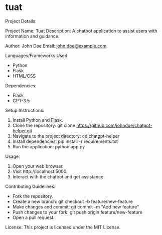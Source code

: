 # tuat
Project Details:

Project Name: Tuat
Description: A chatbot application to assist users with information and guidance.

Author: John Doe
Email: john.doe@example.com

Languages/Frameworks Used:
- Python
- Flask
- HTML/CSS

Dependencies:
- Flask
- GPT-3.5

Setup Instructions:
1. Install Python and Flask.
2. Clone the repository: git clone https://github.com/johndoe/chatgpt-helper.git
3. Navigate to the project directory: cd chatgpt-helper
4. Install dependencies: pip install -r requirements.txt
5. Run the application: python app.py

Usage:
1. Open your web browser.
2. Visit http://localhost:5000.
3. Interact with the chatbot and get assistance.

Contributing Guidelines:
- Fork the repository.
- Create a new branch: git checkout -b feature/new-feature
- Make changes and commit: git commit -m "Add new feature"
- Push changes to your fork: git push origin feature/new-feature
- Open a pull request.

License:
This project is licensed under the MIT License.
